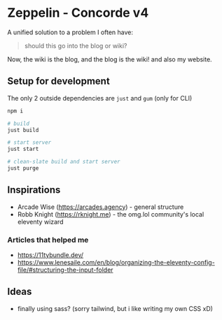 # Zeppelin - Concorde v4

A unified solution to a problem I often have:

> should this go into the blog or wiki?

Now, the wiki is the blog, and the blog is the wiki! and also my website.

## Setup for development
The only 2 outside dependencies are `just` and `gum` (only for CLI)

```sh
npm i

# build
just build

# start server
just start

# clean-slate build and start server
just purge
```

## Inspirations

- Arcade Wise (https://arcades.agency) - general structure
- Robb Knight (https://rknight.me) - the omg.lol community's local eleventy wizard

### Articles that helped me
- https://11tybundle.dev/
- https://www.lenesaile.com/en/blog/organizing-the-eleventy-config-file/#structuring-the-input-folder

## Ideas
- finally using sass? (sorry tailwind, but i like writing my own CSS xD)
